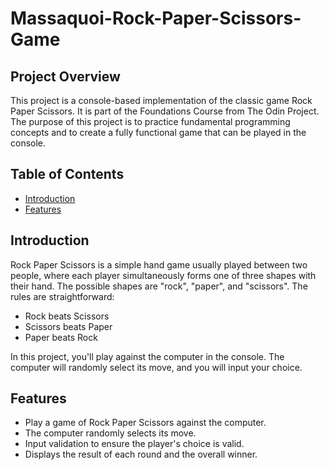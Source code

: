 # Massaquoi-Rock-Paper-Scissors-Game

## Project Overview

This project is a console-based implementation of the classic game Rock Paper Scissors. It is part of the Foundations Course from The Odin Project. The purpose of this project is to practice fundamental programming concepts and to create a fully functional game that can be played in the console.

## Table of Contents

- [Introduction](#introduction)
- [Features](#features)

## Introduction

Rock Paper Scissors is a simple hand game usually played between two people, where each player simultaneously forms one of three shapes with their hand. The possible shapes are "rock", "paper", and "scissors". The rules are straightforward:
- Rock beats Scissors
- Scissors beats Paper
- Paper beats Rock

In this project, you'll play against the computer in the console. The computer will randomly select its move, and you will input your choice.

## Features

- Play a game of Rock Paper Scissors against the computer.
- The computer randomly selects its move.
- Input validation to ensure the player's choice is valid.
- Displays the result of each round and the overall winner.